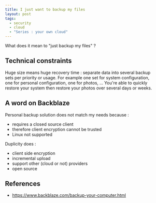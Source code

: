 ```yaml
---
title: I just want to backup my files
layout: post
tags:
  - security
  - cloud
  - "Series : your own cloud"
---
```


What does it mean to "just backup my files" ?

## Technical constraints

Huge size means huge recovery time : separate data into several backup sets per priority or usage. For example one set for system configuration, one for personal configuration, one for photos, ... You're able to quickly restore your system then restore your photos over several days or weeks.

## A word on Backblaze

Personal backup solution does not match my needs because :
- requires a closed source client
- therefore client encryption cannot be trusted
- Linux not supported

Duplicity does :
- client side encryption
- incremental upload
- support other (cloud or not) providers
- open source


## References

- https://www.backblaze.com/backup-your-computer.html
